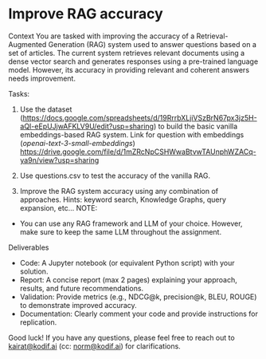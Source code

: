 # Improve RAG accuracy 

Context
You are tasked with improving the accuracy of a Retrieval-Augmented Generation (RAG) system used to answer questions based on a set of articles. The current system retrieves relevant documents using a dense vector search and generates responses using a pre-trained language model. However, its accuracy in providing relevant and coherent answers needs improvement.

Tasks:
1. Use the dataset (https://docs.google.com/spreadsheets/d/19RrrbXLjiVSzBrN67px3jz5H-aQI-eEpUJjwAFKLV9U/edit?usp=sharing) to build the basic vanilla embeddings-based RAG system. Link for question with embeddings (*openai-text-3-small-embeddings*)
https://drive.google.com/file/d/1mZRcNpCSHWwaBtvwTAUnphWZACq-ya9n/view?usp=sharing

2. Use questions.csv to test the accuracy of the vanilla RAG.
3. Improve the RAG system accuracy using any combination of approaches. Hints: keyword search, Knowledge Graphs, query expansion, etc...
NOTE: 
- You can use any RAG framework and LLM of your choice. However, make sure to keep the same LLM throughout the assignment. 

Deliverables
- Code: A Jupyter notebook (or equivalent Python script) with your solution.
- Report: A concise report (max 2 pages) explaining your approach, results, and future recommendations.
- Validation: Provide metrics (e.g., NDCG@k,  precision@k, BLEU, ROUGE) to demonstrate improved accuracy.
- Documentation: Clearly comment your code and provide instructions for replication.

Good luck! If you have any questions, please feel free to reach out to kairat@kodif.ai (cc: norm@kodif.ai) for clarifications.
